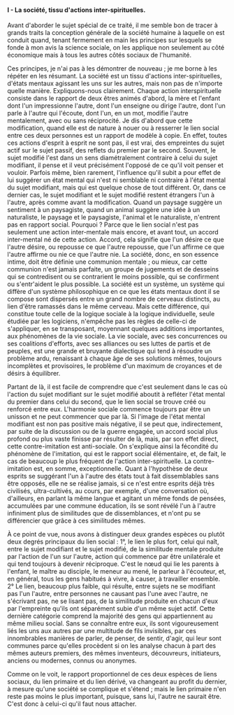 #### I - La société, tissu d'actions inter-spirituelles.

Avant d'aborder le sujet spécial de ce traité, il me semble bon de tracer à grands traits la conception générale de la société humaine à laquelle on est conduit quand, tenant fermement en main les principes sur lesquels se fonde à mon avis la science sociale, on les applique non seulement au côté économique mais à tous les autres côtés sociaux de l'humanité.

Ces principes, je n'ai pas à les démontrer de nouveau ; je me borne à les répéter en les résumant. La société est un tissu d'actions inter-spirituelles, d'états mentaux agissant les uns sur les autres, mais non pas de n'importe quelle manière. Expliquons-nous clairement. Chaque action interspirituelle consiste dans le rapport de deux êtres animés d'abord, la mère et l'enfant dont l'un impressionne l'autre, dont l'un enseigne ou dirige l'autre, dont l'un parle à l'autre qui l'écoute, dont l'un, en un mot, modifie l'autre mentalement, avec ou sans réciprocité. Je dis d'abord que cette modification, quand elle est de nature à nouer ou à resserrer le lien social entre ces deux personnes est un rapport de modèle à copie. En effet, toutes ces actions d'esprit à esprit ne sont pas, il est vrai, des empreintes du sujet actif sur le sujet passif, des reflets du premier par le second. Souvent, le sujet modifié l'est dans un sens diamétralement contraire à celui du sujet modifiant, il pense et il veut précisément l'opposé de ce qu'il voit penser et vouloir. Parfois même, bien rarement, l'influence qu'il subit a pour effet de lui suggérer un état mental qui n'est ni semblable ni contraire à l'état mental du sujet modifiant, mais qui est quelque chose de tout différent. Or, dans ce dernier cas, le sujet modifiant et le sujet modifié restent étrangers l'un à l'autre, après comme avant la modification. Quand un paysage suggère un sentiment à un paysagiste, quand un animal suggère une idée à un naturaliste, le paysage et le paysagiste, l'animal et le naturaliste, n'entrent pas en rapport social. Pourquoi ? Parce que le lien social n'est pas seulement une action inter-mentale mais encore, et avant tout, un accord inter-mental né de cette action. Accord, cela signifie que l'un désire ce que l'autre désire, ou repousse ce que l'autre repousse, que l'un affirme ce que l'autre affirme ou nie ce que l'autre nie. La société, donc, en son essence intime, doit être définie une communion mentale ; ou mieux, car cette communion n'est jamais parfaite, un groupe de jugements et de desseins qui se contredisent ou se contrarient le moins possible, qui se confirment ou s'entr'aident le plus possible. La société est un système, un système qui diffère d'un système philosophique en ce que les états mentaux dont il se compose sont dispersés entre un grand nombre de cerveaux distincts, au lien d'être ramassés dans le même cerveau. Mais cette différence, qui constitue toute celle de la logique sociale à la logique individuelle, seule étudiée par les logiciens, n'empêche pas les règles de celle-ci de s'appliquer, en se transposant, moyennant quelques additions importantes, aux phénomènes de la vie sociale. La vie sociale, avec ses concurrences ou ses coalitions d'efforts, avec ses alliances ou ses luttes de partis et de peuples, est une grande et bruyante dialectique qui tend à résoudre un problème ardu, renaissant à chaque âge de ses solutions mêmes, toujours incomplètes et provisoires, le problème d'un maximum de croyances et de désirs à équilibrer.

Partant de là, il est facile de comprendre que c'est seulement dans le cas où l'action du sujet modifiant sur le sujet modifié aboutit à refléter l'état mental du premier dans celui du second, que le lien social se trouve créé ou renforcé entre eux. L'harmonie sociale commence toujours par être un unisson et ne peut commencer que par là. Si l'image de l'état mental modifiant est non pas positive mais négative, il se peut que, indirectement, par suite de la discussion ou de la guerre engagée, un accord social plus profond ou plus vaste finisse par résulter de là, mais, par son effet direct, cette contre-imitation est anti-sociale. On s'explique ainsi la fécondité du phénomène de l'imitation, qui est le rapport social élémentaire, et, de fait, le cas de beaucoup le plus fréquent de l'action inter-spirituelle. La contre-imitation est, en somme, exceptionnelle. Quant à l'hypothèse de deux esprits se suggérant l'un à l'autre des états tout à fait dissemblables sans être opposés, elle ne se réalise jamais, si ce n'est entre esprits déjà très civilisés, ultra-cultivés, au cours, par exemple, d'une conversation où, d'ailleurs, en parlant la même langue et agitant un même fonds de pensées, accumulées par une commune éducation, ils se sont révélé l'un à l'autre infiniment plus de similitudes que de dissemblances, et n'ont pu se différencier que grâce à ces similitudes mêmes.

À ce point de vue, nous avons à distinguer deux grandes espèces ou plutôt deux degrés principaux du lien social : 1°, le lien le plus fort, celui qui naît, entre le sujet modifiant et le sujet modifié, de la similitude mentale produite par l'action de l'un sur l'autre, action qui commence par être unilatérale et qui tend toujours à devenir réciproque. C'est le nœud qui lie les parents à l'enfant, le maître au disciple, le meneur au mené, le parleur à l'écouteur, et, en général, tous les gens habitués à vivre, à causer, à travailler ensemble. 2° Le lien, beaucoup plus faible, qui résulte, entre sujets ne se modifiant pas l'un l'autre, entre personnes ne causant pas l'une avec l'autre, ne s'écrivant pas, ne se lisant pas, de la similitude produite en chacun d'eux par l'empreinte qu'ils ont séparément subie d'un même sujet actif. Cette dernière catégorie comprend la majorité des gens qui appartiennent au même milieu social. Sans se connaître entre eux, ils sont vigoureusement liés les uns aux autres par une multitude de fils invisibles, par ces innombrables manières de parler, de penser, de sentir, d'agir, qui leur sont communes parce qu'elles procèdent si on les analyse chacun à part des mêmes auteurs premiers, des mêmes inventeurs, découvreurs, initiateurs, anciens ou modernes, connus ou anonymes.

Comme on le voit, le rapport proportionnel de ces deux espèces de liens sociaux, du lien primaire et du lien dérivé, va changeant au profit du dernier, à mesure qu'une société se complique et s'étend ; mais le lien primaire n'en reste pas moins le plus important, puisque, sans lui, l'autre ne saurait être. C'est donc à celui-ci qu'il faut nous attacher.
